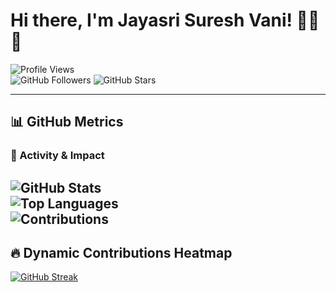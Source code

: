 # Hi there, I'm Jayasri Suresh Vani! 👨‍💻🚀  

![Profile Views](https://komarev.com/ghpvc/?username=jayasri2021&color=brightgreen&style=flat-square)  
![GitHub Followers](https://img.shields.io/github/followers/jayasri2021?style=social)
![GitHub Stars](https://img.shields.io/github/stars/jayasri2021?style=social)

<!--

## 🌟 About Me
- 🔭 **Currently Working On**: Building modern web apps and solving data structure challenges.
- 🌱 **Learning Focus**: Advanced **JavaScript**, **TypeScript**, **Databases**, and **Open Source Development**.
- 🤝 **Looking to Collaborate**: On **open source projects** and innovative **tech tools**.
- 💬 **Ask Me About**: Web development, GitHub workflows, and optimizing algorithms.
- 📫 **Reach Me At**: [Email](mailto:jayasri030520@gmail.com) | [LinkedIn](https://linkedin.com/in/your-profile)
----->
<!--
---

## 🚀 Featured Projects


### 🔧 [Project 1: Next-Level Web App](https://github.com/your-repo)
- 💡 **Description**: A real-time web app powered by React, Node.js, and MongoDB.
- 🛠 **Features**:
  - Dynamic live chat functionality
  - Scalable backend with REST API
  - Dark Mode toggle (via context API)
- 🔗 [Live Demo](https://your-project-live-demo.com)

### 🛠️ [Project 2: Interactive Visualization Tool](https://github.com/your-repo)
- 💡 **Description**: A data visualization tool built with D3.js to explore datasets interactively.
- 🌟 **Tech Stack**: TypeScript, D3.js, and Webpack.
- 🔗 [Live Demo](https://your-tool-live-demo-link.com)

---->
---

## 📊 GitHub Metrics

### 🚀 Activity & Impact
![GitHub Stats](https://github-readme-stats.vercel.app/api?username=jayasri2021&show_icons=true&theme=highcontrast&count_private=true)  
![Top Languages](https://github-readme-stats.vercel.app/api/top-langs/?username=jayasri2021&layout=compact&theme=highcontrast)  
![Contributions](https://github-profile-summary-cards.vercel.app/api/cards/productive-time?username=jayasri2021&theme=highcontrast&utcOffset=8)
---

<!----
## 🛠️ Skills & Tech Stack

### Programming Languages  


### Frameworks  


### Tools  

--->

## 🔥 Dynamic Contributions Heatmap
[![GitHub Streak](https://github-readme-streak-stats.herokuapp.com/?user=jayasri2021&theme=dark)](https://git.io/streak-stats)  

